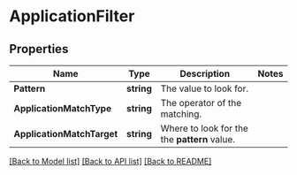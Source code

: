 # ApplicationFilter

## Properties

Name | Type | Description | Notes
------------ | ------------- | ------------- | -------------
**Pattern** | **string** | The value to look for. | 
**ApplicationMatchType** | **string** | The operator of the matching. | 
**ApplicationMatchTarget** | **string** | Where to look for the the **pattern** value. | 

[[Back to Model list]](../README.md#documentation-for-models) [[Back to API list]](../README.md#documentation-for-api-endpoints) [[Back to README]](../README.md)


